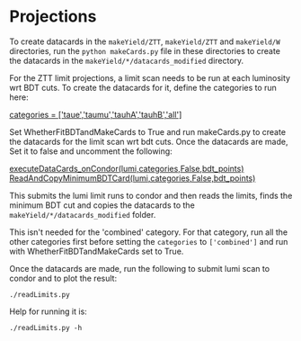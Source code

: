 # Projections

To create datacards in the `makeYield/ZTT`, `makeYield/ZTT` and `makeYield/W` directories, run the `python makeCards.py` file in these directories to create the datacards in the `makeYield/*/datacards_modified` directory.

For the ZTT limit projections, a limit scan needs to be run at each luminosity wrt BDT cuts. To create the datacards for it, define the categories to run here:


[categories = ['taue','taumu','tauhA','tauhB','all']](https://github.com/T3MuAnalysisTools/Projections/blob/cb5efdac12f291e91bc00f29275c390868a90af3/makeYield/ZTT/makeCards.py#L486)

Set WhetherFitBDTandMakeCards to True and run makeCards.py to create the datacards for the limit scan wrt bdt cuts. Once the datacards are made, Set it to false and uncomment the following:


[executeDataCards_onCondor(lumi,categories,False,bdt_points)](https://github.com/T3MuAnalysisTools/Projections/blob/cb5efdac12f291e91bc00f29275c390868a90af3/makeYield/ZTT/makeCards.py#L537)
[ReadAndCopyMinimumBDTCard(lumi,categories,False,bdt_points)](https://github.com/T3MuAnalysisTools/Projections/blob/cb5efdac12f291e91bc00f29275c390868a90af3/makeYield/ZTT/makeCards.py#L538)


This submits the lumi limit runs to condor and then reads the limits, finds the minimum BDT cut and copies the datacards to the `makeYield/*/datacards_modified` folder.

This isn't needed for the 'combined' category. For that category, run all the other categories first before setting the `categories` to `['combined']` and run with WhetherFitBDTandMakeCards set to True.

Once the datacards are made, run the following to submit lumi scan to condor and to plot the result:

~~~
./readLimits.py
~~~

Help for running it is:

~~~
./readLimits.py -h
~~~


